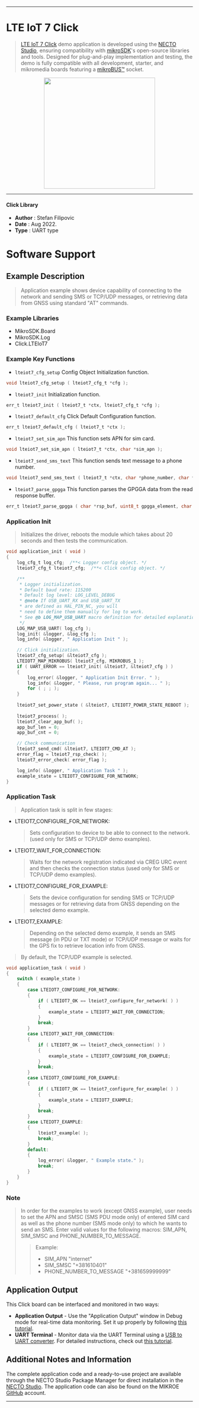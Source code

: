 
---
# LTE IoT 7 Click

> [LTE IoT 7 Click](https://www.mikroe.com/?pid_product=MIKROE-5290) demo application is developed using
the [NECTO Studio](https://www.mikroe.com/necto), ensuring compatibility with [mikroSDK](https://www.mikroe.com/mikrosdk)'s
open-source libraries and tools. Designed for plug-and-play implementation and testing, the demo is fully compatible with
all development, starter, and mikromedia boards featuring a [mikroBUS&trade;](https://www.mikroe.com/mikrobus) socket.

<p align="center">
  <img src="https://www.mikroe.com/?pid_product=MIKROE-5290&image=1" height=300px>
</p>

---

#### Click Library

- **Author**        : Stefan Filipovic
- **Date**          : Aug 2022.
- **Type**          : UART type

# Software Support

## Example Description

> Application example shows device capability of connecting to the network and sending SMS or TCP/UDP messages, or retrieving data from GNSS using standard "AT" commands.

### Example Libraries

- MikroSDK.Board
- MikroSDK.Log
- Click.LTEIoT7

### Example Key Functions

- `lteiot7_cfg_setup` Config Object Initialization function.
```c
void lteiot7_cfg_setup ( lteiot7_cfg_t *cfg );
```

- `lteiot7_init` Initialization function.
```c
err_t lteiot7_init ( lteiot7_t *ctx, lteiot7_cfg_t *cfg );
```

- `lteiot7_default_cfg` Click Default Configuration function.
```c
err_t lteiot7_default_cfg ( lteiot7_t *ctx );
```

- `lteiot7_set_sim_apn` This function sets APN for sim card.
```c
void lteiot7_set_sim_apn ( lteiot7_t *ctx, char *sim_apn );
```

- `lteiot7_send_sms_text` This function sends text message to a phone number.
```c
void lteiot7_send_sms_text ( lteiot7_t *ctx, char *phone_number, char *sms_text );
```

- `lteiot7_parse_gpgga` This function parses the GPGGA data from the read response buffer.
```c
err_t lteiot7_parse_gpgga ( char *rsp_buf, uint8_t gpgga_element, char *element_data );
```

### Application Init

> Initializes the driver, reboots the module which takes about 20 seconds and then tests the communication.

```c
void application_init ( void )
{
    log_cfg_t log_cfg;  /**< Logger config object. */
    lteiot7_cfg_t lteiot7_cfg;  /**< Click config object. */

    /**
     * Logger initialization.
     * Default baud rate: 115200
     * Default log level: LOG_LEVEL_DEBUG
     * @note If USB_UART_RX and USB_UART_TX
     * are defined as HAL_PIN_NC, you will
     * need to define them manually for log to work.
     * See @b LOG_MAP_USB_UART macro definition for detailed explanation.
     */
    LOG_MAP_USB_UART( log_cfg );
    log_init( &logger, &log_cfg );
    log_info( &logger, " Application Init " );

    // Click initialization.
    lteiot7_cfg_setup( &lteiot7_cfg );
    LTEIOT7_MAP_MIKROBUS( lteiot7_cfg, MIKROBUS_1 );
    if ( UART_ERROR == lteiot7_init( &lteiot7, &lteiot7_cfg ) )
    {
        log_error( &logger, " Application Init Error. " );
        log_info( &logger, " Please, run program again... " );
        for ( ; ; );
    }
    
    lteiot7_set_power_state ( &lteiot7, LTEIOT7_POWER_STATE_REBOOT );
    
    lteiot7_process( );
    lteiot7_clear_app_buf( );
    app_buf_len = 0;
    app_buf_cnt = 0;

    // Check communication
    lteiot7_send_cmd( &lteiot7, LTEIOT7_CMD_AT );
    error_flag = lteiot7_rsp_check( );
    lteiot7_error_check( error_flag );

    log_info( &logger, " Application Task " );
    example_state = LTEIOT7_CONFIGURE_FOR_NETWORK;
}
```

### Application Task

> Application task is split in few stages:
 - LTEIOT7_CONFIGURE_FOR_NETWORK: 
   > Sets configuration to device to be able to connect to the network. (used only for SMS or TCP/UDP demo examples).
 - LTEIOT7_WAIT_FOR_CONNECTION: 
   > Waits for the network registration indicated via CREG URC event and then checks the connection status (used only for SMS or TCP/UDP demo examples).
 - LTEIOT7_CONFIGURE_FOR_EXAMPLE:
   > Sets the device configuration for sending SMS or TCP/UDP messages or for retrieving data from GNSS depending on the selected demo example.
 - LTEIOT7_EXAMPLE:
   > Depending on the selected demo example, it sends an SMS message (in PDU or TXT mode) or TCP/UDP message or waits for the GPS fix to retrieve location info from GNSS.
> By default, the TCP/UDP example is selected.

```c
void application_task ( void )
{
    switch ( example_state )
    {
        case LTEIOT7_CONFIGURE_FOR_NETWORK:
        {
            if ( LTEIOT7_OK == lteiot7_configure_for_network( ) )
            {
                example_state = LTEIOT7_WAIT_FOR_CONNECTION;
            }
            break;
        }
        case LTEIOT7_WAIT_FOR_CONNECTION:
        {
            if ( LTEIOT7_OK == lteiot7_check_connection( ) )
            {
                example_state = LTEIOT7_CONFIGURE_FOR_EXAMPLE;
            }
            break;
        }
        case LTEIOT7_CONFIGURE_FOR_EXAMPLE:
        {
            if ( LTEIOT7_OK == lteiot7_configure_for_example( ) )
            {
                example_state = LTEIOT7_EXAMPLE;
            }
            break;
        }
        case LTEIOT7_EXAMPLE:
        {
            lteiot7_example( );
            break;
        }
        default:
        {
            log_error( &logger, " Example state." );
            break;
        }
    }
}
```

### Note

> In order for the examples to work (except GNSS example), user needs to set the APN and SMSC (SMS PDU mode only)
of entered SIM card as well as the phone number (SMS mode only) to which he wants to send an SMS.
Enter valid values for the following macros: SIM_APN, SIM_SMSC and PHONE_NUMBER_TO_MESSAGE.
> > Example: 
> > - SIM_APN "internet"
> > - SIM_SMSC "+381610401"
> > - PHONE_NUMBER_TO_MESSAGE "+381659999999"

## Application Output

This Click board can be interfaced and monitored in two ways:
- **Application Output** - Use the "Application Output" window in Debug mode for real-time data monitoring.
Set it up properly by following [this tutorial](https://www.youtube.com/watch?v=ta5yyk1Woy4).
- **UART Terminal** - Monitor data via the UART Terminal using
a [USB to UART converter](https://www.mikroe.com/click/interface/usb?interface*=uart,uart). For detailed instructions,
check out [this tutorial](https://help.mikroe.com/necto/v2/Getting%20Started/Tools/UARTTerminalTool).

## Additional Notes and Information

The complete application code and a ready-to-use project are available through the NECTO Studio Package Manager for 
direct installation in the [NECTO Studio](https://www.mikroe.com/necto). The application code can also be found on
the MIKROE [GitHub](https://github.com/MikroElektronika/mikrosdk_click_v2) account.

---
